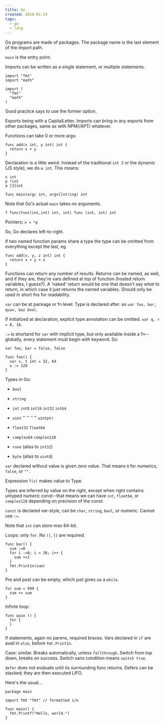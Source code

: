 ```yaml
---
title: Go
created: 2016-01-24
tags:
  - go
  - lang
---
```


Go programs are made of packages. The package name is the last element of the
import path.

`main` is the entry point.

Imports can be written as a single statement, or multiple statements.

```
import "fmt"
import "math"

import (
  "fmt"
  "math"
)
```

Good practice says to use the former option.

Exports being with a CapitalLetter. Imports can bring in any exports from other packages, same as with NPM//APT/ whatever.

Functions can take 0 or more args:

```
func add(x int, y int) int {
  return x + y
}
```

Declaration is a little weird. Instead of the traditional `int Z` or the
dynamic (JS style), we do `w int`. This means:

```
x int
p *int
a [3]int

func main(argc int, argv[]string) int
```

Note that Go's actual `main` takes no arguments.

```
f func(func(int,int) int, int) func (int, int) int
```

Pointers: `x = *p`

So, Go declares left-to-right.

If two named function params share a type the type can be omitted from
everything except the last, eg

```
func add(x, y, z int) int {
  return x + y + z
}
```

Functions can return any number of results. Returns can be named, as well, and
if they are, they're vars defined at top of function (hosted return variables,
I guess?). A 'naked' return would be one that doesn't say _what_ to return, in
which case it just returns the named variables. Should only be used in short
fns for readability.

`var` can be at package or fn level. Type is declared after. so `var foo, bar,
quux, baz bool`.

If initialized at declaration, explicit type annotation can be omitted. `var
q, r = 8, 16`.

`:=` is shortand for `var` with implicit type, but only available inside a
fn--globally, every statement must begin with keyword. So:

```
var foo, bar = false, false

func foo() {
  var s, t int = 32, 64
  u := 128
}
```

Types in Go:
* `bool`
* `string`
* `int` `int8` `int16` `int32` `int64`
* `uint` ''     ''      ''       ''  `uintptr`

* `float32` `float64`
* `complex64` `complex128`
* `rune` (alias to `int32`)
* `byte` (alias to `uint8`)

`var` declared without value is given _zero value_. That means `0` for
numerics, `false`, or `""`.

Expression `T(v)` makes value to Type.

Types are inferred by value on the right, except when right contains untyped
numeric const--that means we can have `int`, `float64`, or `complex128`
depending on precision of the const.

`const` is declared var-style, can be `char`, `string`, `bool`, or numeric.
Cannot use `:=`.

Note that `int` can store _max_ 64-bit.

Loops: only `for`. No `()`, `{}` are required.

```
func bar() {
  sum :=0
  for i :=0; i < 10; i++ {
    sum +=1
  }
  fmt.Print1n(sum)
}
```

Pre and post can be empty, which just gives us a `while`.

```
for sum < 999 {
  sum += sum
}
```

Infinte loop:

```
func quux () {
  for {
  }
}
```


If statements, again no parens, required braces. Vars declared in `if` are
avail in `else`, before `fmt.Print1n`.

Case: similar. Breaks automatically, unless `fallthrough`. Switch from top
down, breaks on success. Switch sans condition means `switch true`.

`defer` does not evaluate until its surrounding func returns. Defers can be
stacked; they are then executed LIFO.

Here's the usual...

```
package main

import fmt "fmt" // formatted i/o

func main() {
  fmt.Printf("Hello, world.")
}
```
